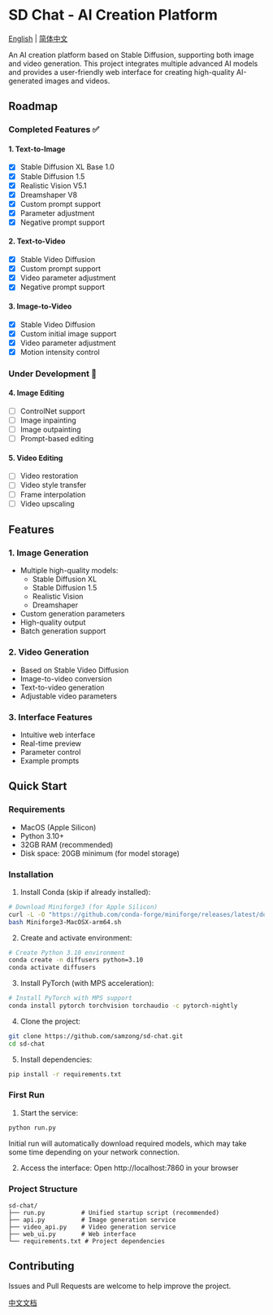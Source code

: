 # SD Chat - AI Creation Platform

[English](README.md) | [简体中文](README_zh.md)

An AI creation platform based on Stable Diffusion, supporting both image and video generation. This project integrates multiple advanced AI models and provides a user-friendly web interface for creating high-quality AI-generated images and videos.

## Roadmap

### Completed Features ✅

#### 1. Text-to-Image
- [x] Stable Diffusion XL Base 1.0
- [x] Stable Diffusion 1.5
- [x] Realistic Vision V5.1
- [x] Dreamshaper V8
- [x] Custom prompt support
- [x] Parameter adjustment
- [x] Negative prompt support

#### 2. Text-to-Video
- [x] Stable Video Diffusion
- [x] Custom prompt support
- [x] Video parameter adjustment
- [x] Negative prompt support

#### 3. Image-to-Video
- [x] Stable Video Diffusion
- [x] Custom initial image support
- [x] Video parameter adjustment
- [x] Motion intensity control

### Under Development 🚧

#### 4. Image Editing
- [ ] ControlNet support
- [ ] Image inpainting
- [ ] Image outpainting
- [ ] Prompt-based editing

#### 5. Video Editing
- [ ] Video restoration
- [ ] Video style transfer
- [ ] Frame interpolation
- [ ] Video upscaling

## Features

### 1. Image Generation
- Multiple high-quality models:
  - Stable Diffusion XL
  - Stable Diffusion 1.5
  - Realistic Vision
  - Dreamshaper
- Custom generation parameters
- High-quality output
- Batch generation support

### 2. Video Generation
- Based on Stable Video Diffusion
- Image-to-video conversion
- Text-to-video generation
- Adjustable video parameters

### 3. Interface Features
- Intuitive web interface
- Real-time preview
- Parameter control
- Example prompts

## Quick Start

### Requirements
- MacOS (Apple Silicon)
- Python 3.10+
- 32GB RAM (recommended)
- Disk space: 20GB minimum (for model storage)

### Installation

1. Install Conda (skip if already installed):
```bash
# Download Miniforge3 (for Apple Silicon)
curl -L -O "https://github.com/conda-forge/miniforge/releases/latest/download/Miniforge3-MacOSX-arm64.sh"
bash Miniforge3-MacOSX-arm64.sh
```

2. Create and activate environment:
```bash
# Create Python 3.10 environment
conda create -n diffusers python=3.10
conda activate diffusers
```

3. Install PyTorch (with MPS acceleration):
```bash
# Install PyTorch with MPS support
conda install pytorch torchvision torchaudio -c pytorch-nightly
```

4. Clone the project:
```bash
git clone https://github.com/samzong/sd-chat.git
cd sd-chat
```

5. Install dependencies:
```bash
pip install -r requirements.txt
```

### First Run

1. Start the service:
```bash
python run.py
```
Initial run will automatically download required models, which may take some time depending on your network connection.

2. Access the interface:
Open http://localhost:7860 in your browser

### Project Structure
```
sd-chat/
├── run.py          # Unified startup script (recommended)
├── api.py          # Image generation service
├── video_api.py    # Video generation service
├── web_ui.py       # Web interface
└── requirements.txt # Project dependencies
```

## Contributing

Issues and Pull Requests are welcome to help improve the project.

[中文文档](README_zh.md)
